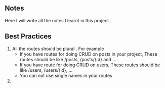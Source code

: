 ## Notes
Here I will write all the notes I learnt in this project . 

## Best Practices

 1. All the routes should be plural . For example 
	 - If you have routes for doing CRUD on posts in your project, These routes should be like /posts, /posts/{id} and ... . 
	 - If you have route for doing CRUD on users, These routes should be like /users, /users/{id}, ...
	 - You can not use single names in your routes
 2. 
